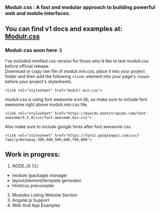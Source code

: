 
### Modulr.css : A fast and modular approach to building powerful web and mobile interfaces.
You can find v1 docs and examples at: [Modulr.css](https://decorator.io/modulr/) 
---
### Modulr.css soon here :) 

I've included minified css version for those who'd like to test modulr.css before official release.</br>
Download or copy raw file of modulr.min.css, place it into your project folder and then
add the following ```<link>``` element into your page's ```<head>``` before your project's stylesheets. </br>
```
<link rel="stylesheet" href="modulr.min.css">
```

modulr.css is using font awesome icon lib, so make sure to include font awesome right above modulr.min.css file.

```
<link rel="stylesheet" href="https://maxcdn.bootstrapcdn.com/font-awesome/4.5.0/css/font-awesome.min.css">
```

Also make sure to include google fonts after font awesome css.

```
<link rel="stylesheet" href="https://fonts.googleapis.com/css?family=Raleway:300,400,500,600,700,800">
```

Work in progress:
---
1. NODE.JS CLI
 * module (package) manager
 * layout/element/template generator
 * html/css precompiler
2. Modules Listing Website Section
3. Angular.js Support
4. Web And App Examples
